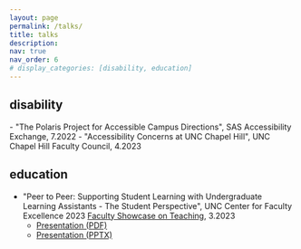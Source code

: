```yaml
---
layout: page
permalink: /talks/
title: talks
description: 
nav: true
nav_order: 6
# display_categories: [disability, education]
---
```


<h2 class="category">disability</h2>
- "The Polaris Project for Accessible Campus Directions", SAS Accessibility Exchange, 7.2022
- "Accessibility Concerns at UNC Chapel Hill", UNC Chapel Hill Faculty Council, 4.2023

<h2 class="category">education</h2>

- "Peer to Peer: Supporting Student Learning with Undergraduate Learning Assistants - The Student Perspective", UNC Center for Faculty Excellence 2023 [Faculty Showcase on Teaching](https://cfe.unc.edu/teaching-and-learning/learn-from-others/faculty-showcase/), 3.2023
    - <a href="{% link assets/pdf/Mendoza_Peer-to-Peer-Learning-The-ULA-Perspective.pdf %}" class="button">Presentation (PDF)</a>
    - <a href="https://cfe.unc.edu/wp-content/uploads/sites/326/2023/04/Mendoza_Peer-to-Peer-Learning-The-ULA-Perspective.pptx" class="button">Presentation (PPTX)</a>
